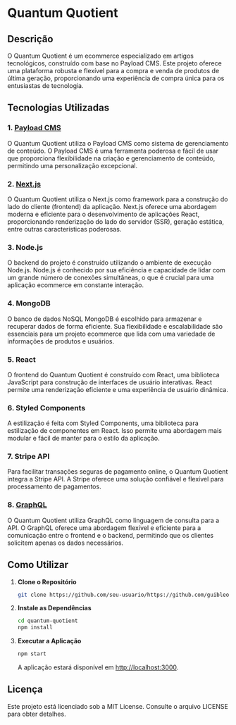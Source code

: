 # Quantum Quotient

## Descrição

O Quantum Quotient é um ecommerce especializado em artigos tecnológicos, construído com base no Payload CMS. Este projeto oferece uma plataforma robusta e flexível para a compra e venda de produtos de última geração, proporcionando uma experiência de compra única para os entusiastas de tecnologia.

## Tecnologias Utilizadas

### 1. [Payload CMS](https://payloadcms.com/)

O Quantum Quotient utiliza o Payload CMS como sistema de gerenciamento de conteúdo. O Payload CMS é uma ferramenta poderosa e fácil de usar que proporciona flexibilidade na criação e gerenciamento de conteúdo, permitindo uma personalização excepcional.

### 2. [Next.js](https://nextjs.org/)

O Quantum Quotient utiliza o Next.js como framework para a construção do lado do cliente (frontend) da aplicação. Next.js oferece uma abordagem moderna e eficiente para o desenvolvimento de aplicações React, proporcionando renderização do lado do servidor (SSR), geração estática, entre outras características poderosas.

### 3. Node.js

O backend do projeto é construído utilizando o ambiente de execução Node.js. Node.js é conhecido por sua eficiência e capacidade de lidar com um grande número de conexões simultâneas, o que é crucial para uma aplicação ecommerce em constante interação.

### 4. MongoDB

O banco de dados NoSQL MongoDB é escolhido para armazenar e recuperar dados de forma eficiente. Sua flexibilidade e escalabilidade são essenciais para um projeto ecommerce que lida com uma variedade de informações de produtos e usuários.

### 5. React

O frontend do Quantum Quotient é construído com React, uma biblioteca JavaScript para construção de interfaces de usuário interativas. React permite uma renderização eficiente e uma experiência de usuário dinâmica.

### 6. Styled Components

A estilização é feita com Styled Components, uma biblioteca para estilização de componentes em React. Isso permite uma abordagem mais modular e fácil de manter para o estilo da aplicação.

### 7. Stripe API

Para facilitar transações seguras de pagamento online, o Quantum Quotient integra a Stripe API. A Stripe oferece uma solução confiável e flexível para processamento de pagamentos.

### 8. [GraphQL](https://graphql.org/)

O Quantum Quotient utiliza GraphQL como linguagem de consulta para a API. O GraphQL oferece uma abordagem flexível e eficiente para a comunicação entre o frontend e o backend, permitindo que os clientes solicitem apenas os dados necessários.


## Como Utilizar

1. **Clone o Repositório**

   ```bash
   git clone https://github.com/seu-usuario/https://github.com/guibleone/quantum-quotient.git
   ```

2. **Instale as Dependências**

   ```bash
   cd quantum-quotient
   npm install
   ```
3. **Executar a Aplicação**

   ```bash
   npm start
   ```

   A aplicação estará disponível em [http://localhost:3000](http://localhost:3000).

## Licença

Este projeto está licenciado sob a MIT License. Consulte o arquivo LICENSE para obter detalhes.
